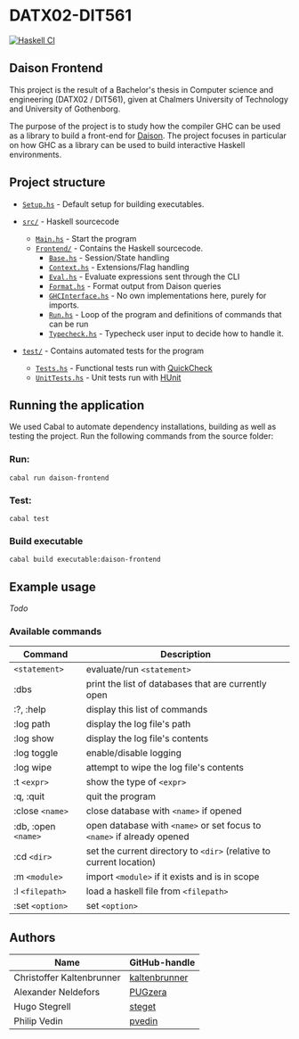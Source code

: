# DATX02-DIT561

[![Haskell CI](https://github.com/PUGzera/DATX02-DIT561/actions/workflows/haskell.yaml/badge.svg?branch=develop)](https://github.com/PUGzera/DATX02-DIT561/actions/workflows/haskell.yaml)

## Daison Frontend

This project is the result of a Bachelor's thesis in Computer science and engineering (DATX02 / DIT561), given at Chalmers University of Technology and University of Gothenborg.

The purpose of the project is to study how the compiler GHC can be used as a library to build a front-end for [Daison](https://github.com/krangelov/daison). The project focuses in particular on how GHC as a library can be used to build interactive Haskell environments.

## Project structure

- [`Setup.hs`](Setup.hs) - Default setup for building executables.
- [`src/`](src) - Haskell sourcecode
  - [`Main.hs`](src/Main.hs) - Start the program
  - [`Frontend/`](src/Frontend) - Contains the Haskell sourcecode.
    - [`Base.hs`](src/Frontend/Base.hs) - Session/State handling
    - [`Context.hs`](src/Frontend/Context.hs) - Extensions/Flag handling
    - [`Eval.hs`](src/Frontend/Eval.hs) - Evaluate expressions sent through the CLI
    - [`Format.hs`](src/Frontend/Format.hs) - Format output from Daison queries
    - [`GHCInterface.hs`](src/Frontend/GHCInterface.hs) - No own implementations here, purely for imports.
    - [`Run.hs`](src/Frontend/Run.hs) - Loop of the program and definitions of commands that can be run
    - [`Typecheck.hs`](src/Frontend/Typecheck.hs) - Typecheck user input to decide how to handle it.

- [`test/`](test) - Contains automated tests for the program
  - [`Tests.hs`](test/Tests.hs) - Functional tests run with [QuickCheck](https://hackage.haskell.org/package/QuickCheck)
  - [`UnitTests.hs`](test/UnitTests.hs) - Unit tests run with [HUnit](https://hackage.haskell.org/package/HUnit)

## Running the application
We used Cabal to automate dependency installations, building as well as testing the project. Run the following commands from the source folder:

### Run:
`cabal run daison-frontend`

### Test:
`cabal test`

### Build executable
`cabal build executable:daison-frontend`

## Example usage
*Todo*
### Available commands
| Command             | Description                                                            |
| ------------------- | ---------------------------------------------------------------------- |
| `<statement>`       | evaluate/run `<statement>`                                             |
| :dbs                | print the list of databases that are currently open                    |
| :?, :help           | display this list of commands                                          |
| :log path           | display the log file's path                                            |
| :log show           | display the log file's contents                                        |
| :log toggle         | enable/disable logging                                                 |
| :log wipe           | attempt to wipe the log file's contents                                |
| :t `<expr>`         | show the type of `<expr>`                                              |
| :q, :quit           | quit the program                                                       |
| :close `<name>`     | close database with `<name>` if opened                                 |
| :db, :open `<name>` | open database with `<name>` or set focus to `<name>` if already opened |
| :cd `<dir>`         | set the current directory to `<dir>` (relative to current location)    |
| :m `<module>`       | import `<module>` if it exists and is in scope                         |
| :l `<filepath>`     | load a haskell file from `<filepath>`                                  |
| :set `<option>`     | set `<option>`                                                         |
## Authors

| Name                      | GitHub-handle                                     |
| ------------------------- | ------------------------------------------------- |
| Christoffer Kaltenbrunner | [kaltenbrunner](https://github.com/kaltenbrunner) |
| Alexander Neldefors       | [PUGzera](https://github.com/PUGzera)             |
| Hugo Stegrell             | [steget](https://github.com/steget)               |
| Philip Vedin              | [pvedin](https://github.com/pvedin)               |
